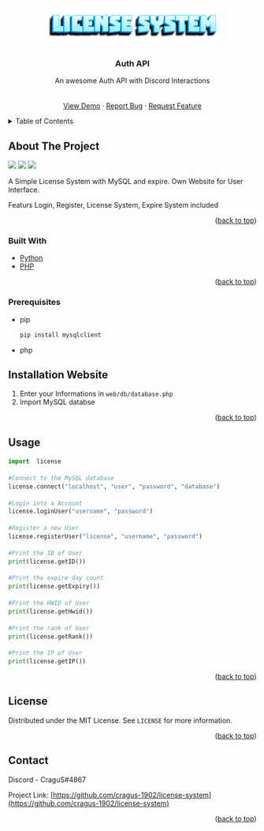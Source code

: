 
<div id="top"></div>





<br />
<div align="center">
  <a href="https://github.com/cragus-1902/license-system/">
    <img src="logo.png" alt="Logo" height="80">
  </a>

  <h3 align="center">Auth API</h3>

  <p align="center">
    An awesome Auth API with Discord Interactions
    <br />
    <br />
    <br />
    <a href="https://github.com/cragus-1902/license-system/">View Demo</a>
    ·
    <a href="https://github.com/cragus-1902/license-system/issues">Report Bug</a>
    ·
    <a href="https://github.com/cragus-1902/license-system/issues">Request Feature</a>
  </p>
</div>



<!-- TABLE OF CONTENTS -->
<details>
  <summary>Table of Contents</summary>
  <ol>
    <li>
      <a href="#about-the-project">About The Project</a>
      <ul>
        <li><a href="#built-with">Built With</a></li>
      </ul>
    </li>
    <li>
      <a href="#getting-started">Getting Started</a>
      <ul>
        <li><a href="#prerequisites">Prerequisites</a></li>
        <li><a href="#website">Installation Website</a></li>
      </ul>
    </li>
    <li><a href="#usage">Usage</a></li>
    <li><a href="#license">License</a></li>
    <li><a href="#contact">Contact</a></li>
  </ol>
</details>


## About The Project

<img src="images/website.png" height="520">
<img src="images/terminal.png" height="520">
<img src="images/discord.png" height="520">
  
A Simple License System with MySQL and expire. Own Website for User Interface.

Featurs Login, Register, License System, Expire System included


<p align="right">(<a href="#top">back to top</a>)</p>



### Built With

* [Python](https://www.python.org/)
* [PHP](https://www.php.net/manual/de/intro-whatis.php)

<p align="right">(<a href="#top">back to top</a>)</p>



### Prerequisites

* pip
  ```sh
  pip install mysqlclient
  ```
* php


<div id="website"></div>

## Installation Website


1. Enter your Informations in `web/db/database.php`
2. Import MySQL databse

<p align="right">(<a href="#top">back to top</a>)</p>


<div id="usage"></div>

## Usage


  ```py
  import  license
  
#Connect to the MySQL database
license.connect("localhost", "user", "password", "database")
  
#Login into a Account
license.loginUser("username", "password")
  
#Register a new User
license.registerUser("license", "username", "password")
  
#Print the ID of User
print(license.getID())
  
#Print the expire day count
print(license.getExpiry())
  
#Print the HWID of User
print(license.getHwid())
  
#Print the rank of User
print(license.getRank())
  
#Print the IP of User
print(license.getIP())
  ```

<p align="right">(<a href="#top">back to top</a>)</p>


## License

Distributed under the MIT License. See `LICENSE` for more information.

<p align="right">(<a href="#top">back to top</a>)</p>



## Contact

Discord - CraguS#4867

Project Link: [https://github.com/cragus-1902/license-system](https://github.com/cragus-1902/license-system)

<p align="right">(<a href="#top">back to top</a>)</p>





